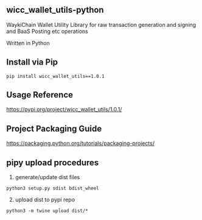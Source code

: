 ## wicc_wallet_utils-python
WaykiChain Wallet Utility Library for raw transaction generation and signing and BaaS Posting etc operations

Written in Python

## Install via Pip
```
pip install wicc_wallet_utils==1.0.1
```

## Usage Reference
https://pypi.org/project/wicc_wallet_utils/1.0.1/

## Project Packaging Guide
https://packaging.python.org/tutorials/packaging-projects/

## pipy upload procedures
1. generate/update dist files

```
python3 setup.py sdist bdist_wheel
```

2. upload dist to pypi repo

```
python3 -m twine upload dist/*
```